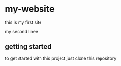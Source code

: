 # my-website

this is my first site

my second linee

## getting started

to get started with this project just clone this repository
